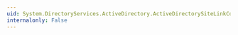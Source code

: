 ```yaml
---
uid: System.DirectoryServices.ActiveDirectory.ActiveDirectorySiteLinkCollection.OnClearComplete
internalonly: False
---
```

